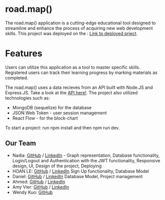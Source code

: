 # road.map()

The road.map() application is a cutting-edge educational tool designed to streamline and enhance the process of acquiring new web development skills. This project was deployed on the : [Link to deployed prject]().

# Features
Users can utilize this application as a tool to master specific skills. Registered users can track their learning progress by marking materials as completed.


The road.map() uses a data recieves from an API built with Node.JS and Express.JS. Take a look at the [API here!](https://github.com/chingu-voyages/v49-tier3-team-30-be). The project also utilized technologies such as:

- MongoDB (sequelize) for the database
- JSON Web Token - user session management
- React Flow - for the block-chart

To start a project: run npm install and then npm run dev.

## Our Team

- Nadia: [GitHub](https://github.com/NadiaPia) / [LinkedIn](https://www.linkedin.com/in/nadiapiatetskaia/) - Graph representation, Database functionality, Login/Logout and Authentication with the JWT functionality, Responsive design, UI, Design of the project, Deploying
- HOAN LE: [GitHub](https://github.com/hoan-k-le) / [LinkedIn](https://linkedin.com/in/hoan-k-le) Sign Up functionality, Database Model
- Daniel: [GitHub](https://github.com/Im-Humor) / [LinkedIn](https://linkedin.com/in/mrdanielrmorris/) Database Model, Project management
- Ahmed: [GitHub](https://github.com/aobaruwa) / [LinkedIn](https://linkedin.com/in/aobn)
- Amy Vier: [GitHub](https://github.com/AmyVier) / [LinkedIn](https://linkedin.com/in/amy-vier-b73694218)
- Wendy Kuo: [GitHub](https://github.com/codergirl01)

  






